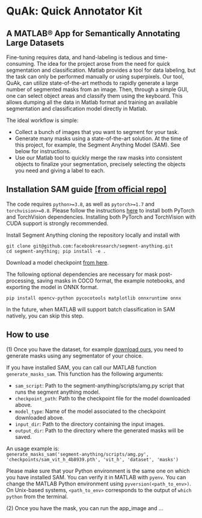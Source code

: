# QuAk: Quick Annotator Kit
## A MATLAB® App for Semantically Annotating Large Datasets
Fine-tuning requires data, and hand-labeling is tedious and time-consuming. The idea for the project arose from the need for quick segmentation and classification. Matlab provides a tool for data labeling, but the task can only be performed manually or using superpixels.
Our tool, QuAk, can utilize state-of-the-art methods to rapidly generate a large number of segmented masks from an image. Then, through a simple GUI, one can select object areas and classify them using the keyboard. This allows dumping all the data in Matlab format and training an available segmentation and classification model directly in Matlab.

The ideal workflow is simple:

- Collect a bunch of images that you want to segment for your task.
- Generate many masks using a state-of-the-art solution. At the time of this project, for example, the Segment Anything Model (SAM). See below for instructions.
- Use our Matlab tool to quickly merge the raw masks into consistent objects to finalize your segmentation, precisely selecting the objects you need and giving a label to each.

## Installation SAM guide [[from official repo]](https://github.com/facebookresearch/segment-anything)

The code requires `python>=3.8`, as well as `pytorch>=1.7` and `torchvision>=0.8`. Please follow the instructions [here](https://pytorch.org/get-started/locally/) to install both PyTorch and TorchVision dependencies. Installing both PyTorch and TorchVision with CUDA support is strongly recommended.

Install Segment Anything cloning the repository locally and install with

```
git clone git@github.com:facebookresearch/segment-anything.git
cd segment-anything; pip install -e .
```
Download a model checkpoint [from here](https://github.com/facebookresearch/segment-anything#model-checkpoints).

The following optional dependencies are necessary for mask post-processing, saving masks in COCO format, the example notebooks, and exporting the model in ONNX format.

```
pip install opencv-python pycocotools matplotlib onnxruntime onnx
```

In the future, when MATLAB will support batch classification in SAM natively, you can skip this step.

## How to use

(1) Once you have the dataset, for example [download ours](https://drive.google.com/file/d/1vYKT7q8JimahwEILucVmURDJXQJKkJck/view?usp=sharing), you need to generate masks using any segmentator of your choice.

If you have installed SAM, you can call our MATLAB function ```generate_masks_sam```. 
This function has the following arguments:
- `sam_script`:  Path to the segment-anything/scripts/amg.py script that runs the segment anything model.
- `checkpoint_path`: Path to the checkpoint file for the model downloaded above.
- `model_type`: Name of the model associated to the checkpoint downloaded above.
- `input_dir`: Path to the directory containing the input images.
- `output_dir`: Path to the directory where the generated masks will be saved.

An usage example is: <br>
```generate_masks_sam('segment-anything/scripts/amg.py', 'checkpoints/sam_vit_h_4b8939.pth', 'vit_h', 'dataset', 'masks')```

Please make sure that your Python environment is the same one on which you have installed SAM. You can verify it in MATLAB with `pyenv`. You can change the MATLAB Python environment using `pyversion(<path_to_env>)`. On Unix-based systems, `<path_to_env>` corresponds to the output of `which python` from the terminal.

(2) Once you have the mask, you can run the app_image and ...

